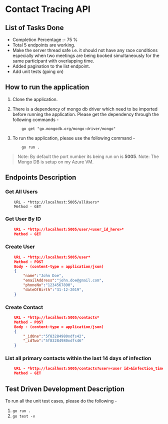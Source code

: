 # Contact Tracing API

## List of Tasks Done
- Completion Percentage :- 75 %
- Total 5 endpoints are working. 
- Make the server thread safe i.e. it should not have any race conditions especially when two meetings are being booked simultaneously for the same participant with overlapping time.
- Added pagination to the list endpoint.
- Add unit tests (going on)

## How to run the application

1. Clone the application.

2. There is a dependency of mongo db driver which need to be imported before running the application. Please get the dependency through the following commands -

    ```shell
        go get "go.mongodb.org/mongo-driver/mongo"
    ```

3. To run the application, please use the following command -

    ```shell
        go run .
    ```

> Note: By default the port number its being run on is **5005**.
> Note: The Mongo DB is setup on my Azure VM.

## Endpoints Description

### Get All Users

```
    URL - *http://localhost:5005/allUsers*
    Method - GET
```

### Get User By ID

```JSON
    URL - *http://localhost:5005/user/<user_id_here>*
    Method - GET
```

### Create User

```JSON
    URL - *http://localhost:5005/user*
    Method - POST
    Body - (content-type = application/json)
    {
    	"name":"John Doe",
    	"emailAddress":"john.doe@gmail.com",
    	"phoneNo":"1234567890",
    	"dateOfBirth":"31-12-2019",
    }
```

### Create Contact

```JSON
    URL - *http://localhost:5005/contacts*
    Method - POST
    Body - (content-type = application/json)
    {
    	"_idOne":"5f83284980ndfs42",
    	"_idTwo":"5f83284980ndfs46"
    }
```

### List all primary contacts within the last 14 days of infection

```JSON
    URL - *http://localhost:5005/contacts?user=<user id>&infection_timestamp=<timestamp>*
    Method - GET
```


## Test Driven Development Description

To run all the unit test cases, please do the following -

1. `go run .`
2. `go test -v`

